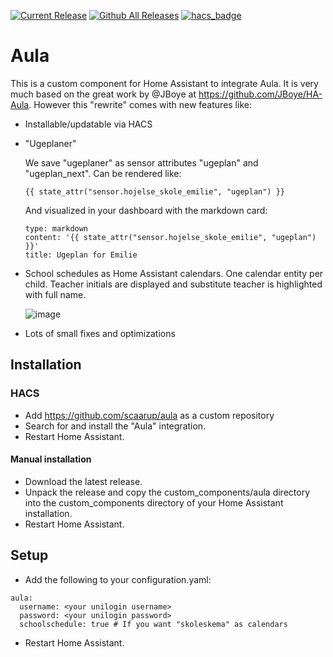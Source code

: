 [![Current Release](https://img.shields.io/github/release/scaarup/aula/all.svg?style=plastic)](https://github.com/scaarup/aula/releases) [![Github All Releases](https://img.shields.io/github/downloads/scaarup/aula/total.svg?style=plastic)](https://github.com/scaarup/aula/releases) [![hacs_badge](https://img.shields.io/badge/HACS-Custom-41BDF5.svg?style=plastic)](https://github.com/scaarup/aula)

# Aula

This is a custom component for Home Assistant to integrate Aula. It is very much based on the great work by @JBoye at https://github.com/JBoye/HA-Aula. However this "rewrite" comes with new features like:

- Installable/updatable via HACS
- "Ugeplaner"

  We save "ugeplaner" as sensor attributes "ugeplan" and "ugeplan_next". Can be rendered like:
  ```
  {{ state_attr("sensor.hojelse_skole_emilie", "ugeplan") }}
  ```
  
  And visualized in your dashboard with the markdown card:

  ```
  type: markdown
  content: '{{ state_attr("sensor.hojelse_skole_emilie", "ugeplan") }}'
  title: Ugeplan for Emilie
  ```
- School schedules as Home Assistant calendars. 
One calendar entity per child. Teacher initials are displayed and substitute teacher is highlighted with full name.

   ![image](https://user-images.githubusercontent.com/8055470/199254249-3bf441bc-7dce-4f5d-a809-d119d20a7b2b.png)
- Lots of small fixes and optimizations

## Installation

### HACS

- Add https://github.com/scaarup/aula as a custom repository
- Search for and install the "Aula" integration.
- Restart Home Assistant.

#### Manual installation

- Download the latest release.
- Unpack the release and copy the custom_components/aula directory into the custom_components directory of your Home Assistant installation.
- Restart Home Assistant.

## Setup

- Add the following to your configuration.yaml:

```
aula:
  username: <your unilogin username>
  password: <your unilogin password>
  schoolschedule: true # If you want "skoleskema" as calendars
```

- Restart Home Assistant.
